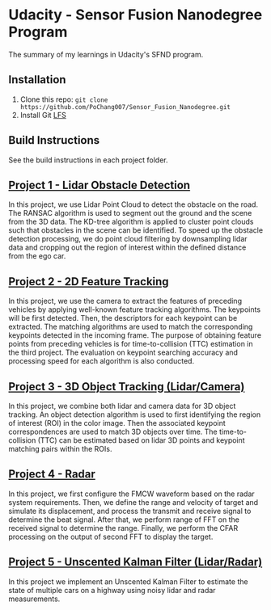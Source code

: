 # Udacity - Sensor Fusion Nanodegree Program

The summary of my learnings in Udacity's SFND program.

## Installation

1. Clone this repo: `git clone https://github.com/PoChang007/Sensor_Fusion_Nanodegree.git`
2. Install Git [LFS](https://git-lfs.github.com/)

## Build Instructions

See the build instructions in each project folder.

## [Project 1 - Lidar Obstacle Detection](https://github.com/PoChang007/Sensor_Fusion_Nanodegree/tree/main/Project_1_Lidar_Obstacle_Detection)

In this project, we use Lidar Point Cloud to detect the obstacle on the road. The RANSAC algorithm is used to segment out the ground and the scene from the 3D data. The KD-tree algorithm is applied to cluster point clouds such that obstacles in the scene can be identified. To speed up the obstacle detection processing, we do point cloud filtering by downsampling lidar data and cropping out the region of interest within the defined distance from the ego car.

## [Project 2 - 2D Feature Tracking](https://github.com/PoChang007/Sensor_Fusion_Nanodegree/tree/main/Project_2_2D_Feature_Tracking)

In this project, we use the camera to extract the features of preceding vehicles by applying well-known feature tracking algorithms. The keypoints will be first detected. Then, the descriptors for each keypoint can be extracted. The matching algorithms are used to match the corresponding keypoints detected in the incoming frame. The purpose of obtaining feature points from preceding vehicles is for time-to-collision (TTC) estimation in the third project. The evaluation on keypoint searching accuracy and processing speed for each algorithm is also conducted.

## [Project 3 - 3D Object Tracking (Lidar/Camera)](https://github.com/PoChang007/Sensor_Fusion_Nanodegree/tree/main/Project_3_3D_Object_Tracking)

In this project, we combine both lidar and camera data for 3D object tracking. An object detection algorithm is used to first identifying the region of interest (ROI) in the color image. Then the associated keypoint correspondences are used to match 3D objects over time. The time-to-collision (TTC) can be estimated based on lidar 3D points and keypoint matching pairs within the ROIs.

## [Project 4 - Radar](https://github.com/PoChang007/Sensor_Fusion_Nanodegree/tree/main/Project_4_Radar_Target_Generation_And_Detection)

In this project, we first configure the FMCW waveform based on the radar system requirements. Then, we define the range and velocity of target and simulate its displacement, and process the transmit and receive signal to determine the beat signal. After that, we perform range of FFT on the received signal to determine the range. Finally, we perform the CFAR processing on the output of second FFT to display the target.

## [Project 5 - Unscented Kalman Filter (Lidar/Radar)](https://github.com/PoChang007/Sensor_Fusion_Nanodegree/tree/main/Project_5_Unscented_Kalman_Filter)

In this project we implement an Unscented Kalman Filter to estimate the state of multiple cars on a highway using noisy lidar and radar measurements.
